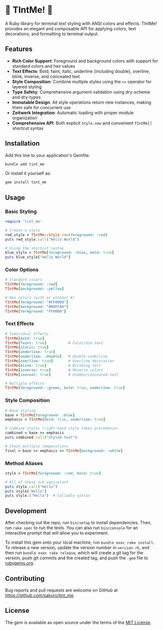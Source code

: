 # :lipstick: TIntMe! :nail_care:

A Ruby library for terminal text styling with ANSI colors and effects. TIntMe! provides an elegant and composable API for applying colors, text decorations, and formatting to terminal output.

## Features

- **Rich Color Support**: Foreground and background colors with support for standard colors and hex values
- **Text Effects**: Bold, faint, italic, underline (including double), overline, blink, inverse, and concealed text
- **Style Composition**: Combine multiple styles using the `>>` operator for layered styling
- **Type Safety**: Comprehensive argument validation using dry-schema and dry-types
- **Immutable Design**: All style operations return new instances, making them safe for concurrent use
- **Zeitwerk Integration**: Automatic loading with proper module organization
- **Comprehensive API**: Both explicit `Style.new` and convenient `TIntMe[]` shortcut syntax

## Installation

Add this line to your application's Gemfile:

```bash
bundle add tint_me
```

Or install it yourself as:

```bash
gem install tint_me
```

## Usage

### Basic Styling

```ruby
require 'tint_me'

# Create a style
red_style = TIntMe::Style.new(foreground: :red)
puts red_style.call("Hello World")

# Using the shortcut syntax
blue_style = TIntMe[foreground: :blue, bold: true]
puts blue_style["Hello World"]
```

### Color Options

```ruby
# Standard colors
TIntMe[foreground: :red]
TIntMe[background: :yellow]

# Hex colors (with or without #)
TIntMe[foreground: "#FF0000"]
TIntMe[background: "#00FF00"]
TIntMe[foreground: "FF0000"]
```

### Text Effects

```ruby
# Individual effects
TIntMe[bold: true]
TIntMe[faint: true]          # Faint/dim text
TIntMe[italic: true]
TIntMe[underline: true]
TIntMe[underline: :double]   # Double underline
TIntMe[overline: true]       # Overline decoration
TIntMe[blink: true]          # Blinking text
TIntMe[inverse: true]        # Reverse colors
TIntMe[conceal: true]        # Hidden/concealed text

# Multiple effects
TIntMe[foreground: :green, bold: true, underline: true]
```

### Style Composition

```ruby
# Base styling
base = TIntMe[foreground: :blue]
emphasis = TIntMe[bold: true, underline: true]

# Combine styles (right-hand style takes precedence)
combined = base >> emphasis
puts combined.call("Styled text")

# Chain multiple compositions
final = base >> emphasis >> TIntMe[background: :white]
```

### Method Aliases

```ruby
style = TIntMe[foreground: :red, bold: true]

# All of these are equivalent
puts style.call("Hello")
puts style["Hello"]
puts style.("Hello")  # Callable syntax
```

## Development

After checking out the repo, run `bin/setup` to install dependencies. Then, run `rake spec` to run the tests. You can also run `bin/console` for an interactive prompt that will allow you to experiment.

To install this gem onto your local machine, run `bundle exec rake install`. To release a new version, update the version number in `version.rb`, and then run `bundle exec rake release`, which will create a git tag for the version, push git commits and the created tag, and push the `.gem` file to [rubygems.org](https://rubygems.org).

## Contributing

Bug reports and pull requests are welcome on GitHub at https://github.com/sakuro/tint_me.

## License

The gem is available as open source under the terms of the [MIT License](https://opensource.org/licenses/MIT).
